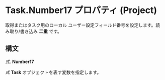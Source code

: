 
# Task.Number17 プロパティ (Project)

取得またはタスク用のローカル ユーザー設定フィールド番号を設定します。読み取り/書き込み **二重** です。


## 構文

 _式_. **Number17**

 _式_ **Task** オブジェクトを表す変数を指定します。

